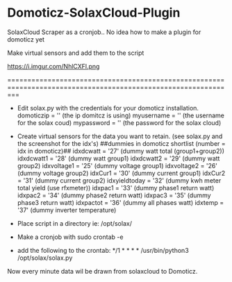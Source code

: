 # Domoticz-SolaxCloud-Plugin

SolaxCloud Scraper as a cronjob.. No idea how to make a plugin for domoticz yet

Make virtual sensors and add them to the script

https://i.imgur.com/NhlCXFl.png

===============================================================================================================

- Edit solax.py with the credentials for your domoticz installation.
  domoticzip = '' (the ip domitcz is using)
  myusername = '' (the username for the solax coud)
  mypassword = '' (the password for the solax cloud)
- Create virtual sensors for the data you want to retain. (see solax.py and the screenshot for the idx's)
  ##dummies in domoticz shortlist (number = idx in domoticz)##
  idxdcwatt = '27'      (dummy watt total (group1+group2))
  idxdcwatt1 = '28'     (dummy watt group1)
  idxdcwatt2 = '29'     (dummy watt group2)
  idxvoltage1 = '25'    (dummy voltage group1)
  idxvoltage2 = '26'    (dummy voltage group2)
  idxCur1 = '30'        (dummy current group1)
  idxCur2 = '31'        (dummy current group2)
  idxyieldtoday = '32'  (dummy kwh meter total yield (use rfxmeter))
  idxpac1 = '33'        (dummy phase1 return watt)
  idxpac2 = '34'        (dummy phase2 return watt)
  idxpac3 = '35'        (dummy phase3 return watt)
  idxpactot = '36'      (dummy all phases watt)
  idxtemp = '37'        (dummy inverter temperature)

- Place script in a directory ie: /opt/solax/
- Make a cronjob with sudo crontab -e 
- add the following to the crontab: */1 * * * * /usr/bin/python3 /opt/solax/solax.py

Now every minute data wil be drawn from solaxcloud to Domoticz.
